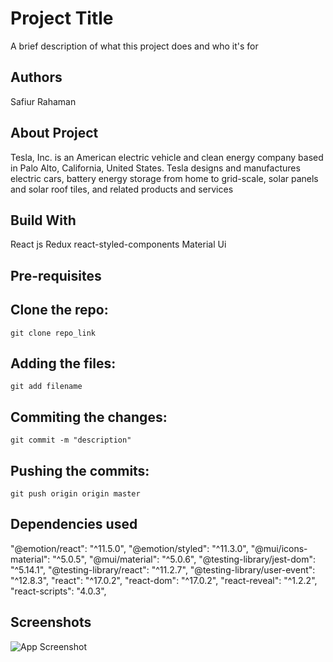 # Project Title

A brief description of what this project does and who it's for

## Authors

Safiur Rahaman

## About Project

Tesla, Inc. is an American electric vehicle and clean energy company based in Palo Alto, California, United States. Tesla designs and manufactures electric cars, battery energy storage from home to grid-scale, solar panels and solar roof tiles, and related products and services

## Build With

React js
Redux
react-styled-components
Material Ui

## Pre-requisites

## Clone the repo:

    git clone repo_link

## Adding the files:

    git add filename

## Commiting the changes:

    git commit -m "description"

## Pushing the commits:

    git push origin origin master

## Dependencies used

"@emotion/react": "^11.5.0",
"@emotion/styled": "^11.3.0",
"@mui/icons-material": "^5.0.5",
"@mui/material": "^5.0.6",
"@testing-library/jest-dom": "^5.14.1",
"@testing-library/react": "^11.2.7",
"@testing-library/user-event": "^12.8.3",
"react": "^17.0.2",
"react-dom": "^17.0.2",
"react-reveal": "^1.2.2",
"react-scripts": "4.0.3",

## Screenshots

![App Screenshot](https://drive.google.com/file/d/1gaeJwS0R4Rj8XmVBk0winSofgmwl40Gt/view?usp=sharing "Optional title")
